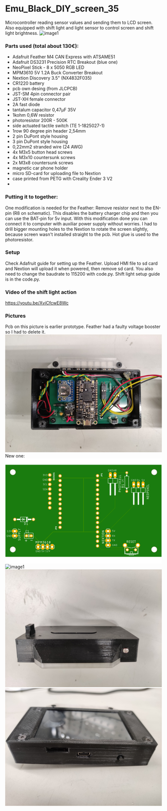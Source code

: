 # Emu_Black_DIY_screen_35
Microcontroller reading sensor values and sending them to LCD screen. Also equipped with shift light and light sensor to control screen and shift light brightness. 
![image1](/pictures/IMG_20220728_215339.jpg)

### Parts used (total about 130€):
- Adafruit Feather M4 CAN Express with ATSAME51
- Adafruit DS3231 Precision RTC Breakout (blue one)
- NeoPixel Stick - 8 x 5050 RGB LED
- MPM3610 5V 1.2A Buck Converter Breakout
- Nextion Discovery 3.5" (NX4832F035)
- CR1220 battery
- pcb own desing (from JLCPCB)
- JST-SM 4pin connector pair
- JST-XH female connector
- 2A fast diode
- tantalum capacitor 0,47µF 35V
- 1kohm 0,6W resistor
- photoresistor 200R - 500K
- side actuated tactile switch (TE 1-1825027-1)
- 1row 90 degree pin header 2,54mm
- 2 pin DuPont style housing
- 3 pin DuPont style housing
- 0,22mm2 stranded wire (24 AWG)
- 4x M3x5 button head screws
- 4x M3x10 countersunk screws
- 2x M3x8 countersunk screws
- magnetic car phone holder
- micro SD-card for uploading file to Nextion
- case printed from PETG with Creality Ender 3 V2
- 
### Putting it to together:
One modification is needed for the Feather: Remove resistor next to the EN-pin (R8 on schematic). This disables the battery charger chip and then you can use the BAT-pin for 5v input. With this modification done you can connect it to computer with auxiliar power supply without worries. 
I had to drill bigger mounting holes to the Nextion to rotate the screen slightly, because screen wasn't installed straight to the pcb. Hot glue is used to the photoresistor. 

### Setup
Check Adafruit guide for setting up the Feather. Upload HMI file to sd card and Nextion will upload it when powered, then remove sd card. 
You also need to change the  baudrate to 115200 with code.py. Shift light setup guide is in the code.py. 

### Video of the shift light action
https://youtu.be/XviCfcwE8Wc

### Pictures

Pcb on this picture is earlier prototype. Feather had a faulty voltage booster so I had to delete it. 
![image1](/pictures/IMG_20220727_231424.jpg)
New one:
![image1](/pictures/Base_board_V1_Top.png)
![image1](/pictures/IMG_20220727_231604.jpg)
![image1](/pictures/IMG_20220727_234645.jpg)
![image1](/pictures/IMG_20220727_234736.jpg)
